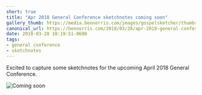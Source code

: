 ```yaml
---
short: true
title: "Apr 2018 General Conference sketchnotes coming soon"
gallery_thumb: https://media.bennorris.com/images/gospelsketcher/thumbs/apr-2018-coming-soon.jpg
canonical_url: https://bennorris.com/2018/03/28/apr-2018-general-conference-coming-soon
date: 2018-03-28 10:19:51-0600
tags:
- general conference
- sketchnotes
---
```


Excited to capture some sketchnotes for the upcoming April 2018 General Conference.

![Coming soon](https://media.bennorris.com/images/gospelsketcher/general-conference/apr-2018-coming-soon.jpg)
